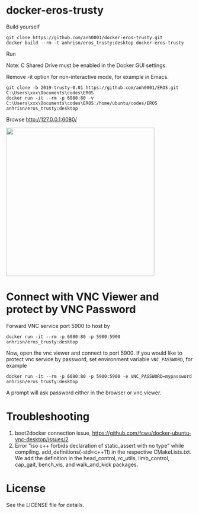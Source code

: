 docker-eros-trusty
=========================

Build yourself
```
git clone https://github.com/anh0001/docker-eros-trusty.git
docker build --rm -t anhrisn/eros_trusty:desktop docker-eros-trusty
```

Run

Note: C Shared Drive must be enabled in the Docker GUI settings.

Remove -it option for non-interactive mode, for example in Emacs.
```
git clone -b 2019-trusty-0.01 https://github.com/anh0001/EROS.git C:\Users\xxx\Documents\codes\EROS
docker run -it --rm -p 6080:80 -v C:\Users\xxx\Documents\codes\EROS:/home/ubuntu/codes/EROS anhrisn/eros_trusty:desktop
```

Browse http://127.0.0.1:6080/

<img src="https://raw.github.com/fcwu/docker-ubuntu-vnc-desktop/master/screenshots/lxde.png" width=400/>


Connect with VNC Viewer and protect by VNC Password
==================

Forward VNC service port 5900 to host by

```
docker run -it --rm -p 6080:80 -p 5900:5900 anhrisn/eros_trusty:desktop
```

Now, open the vnc viewer and connect to port 5900. If you would like to protect vnc service by password, set environment variable `VNC_PASSWORD`, for example

```
docker run -it --rm -p 6080:80 -p 5900:5900 -e VNC_PASSWORD=mypassword anhrisn/eros_trusty:desktop
```

A prompt will ask password either in the browser or vnc viewer.


Troubleshooting
==================

1. boot2docker connection issue, https://github.com/fcwu/docker-ubuntu-vnc-desktop/issues/2
2. Error "iso c++ forbids declaration of static_assert with no type" while compiling.
   add_definitions(-std=c++11) in the respective CMakeLists.txt.
   We add the definition in the head_control, rc_utils, limb_control, cap_gait, bench_vis, and walk_and_kick packages.

License
==================

See the LICENSE file for details.

